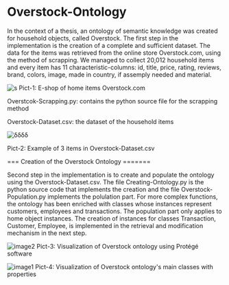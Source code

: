 # Overstock-Ontology

In the context of a thesis, an ontology of semantic knowledge was created for household objects, called Overstock. The first step in the implementation is the creation of a complete and sufficient dataset. The data for the items was retrieved from the online store Overstock.com, using the method of scrapping. We managed to collect 20,012 household items and every item has 11 characteristic-columns: id, title, price, rating, reviews, brand, colors, image, made in country, if assemply needed and material. 

![s](https://user-images.githubusercontent.com/128267473/228316134-2ebc1595-fcf1-4b19-b32a-4506dad78589.png)
Pict-1: E-shop of home items Overstock.com

Overstcok-Scrapping.py: contains the python source file for the scrapping method

Overstock-Dataset.csv: the dataset of the household items

![δδδδ](https://user-images.githubusercontent.com/128267473/228316873-11ff2618-18da-4fe5-a309-2bb94df9fef6.png)

Pict-2: Example of 3 items in Overstock-Dataset.csv

=== Creation of the Overstock Ontology =======

Second step in the implementation is to create and populate the ontology using the Overstock-Dataset.csv. The file Creating-Ontology.py is the python source code that implements the creation and the file Overstock-Population.py implements the polulation part. For more complex functions, the ontology has been enriched with classes whose instances represent customers, employees and transactions. The population part only applies to home object instances. The creation of instances for classes Transaction, Customer, Employee,  is implemented in the retrieval and modification mechanism in the next step.

![image2](https://user-images.githubusercontent.com/128267473/228058762-ac581908-425d-4c3b-ad05-7b5e4db8c90d.png)
Pict-3: Visualization of Overstock ontology using Protégé software

![image1](https://user-images.githubusercontent.com/128267473/228059638-5a145707-851c-48c9-aa24-cd186258819b.png)
Pict-4: Visualization of Overstock ontology's main classes with properties
